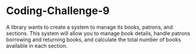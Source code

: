# Coding-Challenge-9
A library wants to create a system to manage its books, patrons, and sections. This system will allow you to manage book details, handle patrons borrowing and returning books, and calculate the total number of books available in each section.
